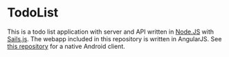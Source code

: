 # TodoList

This is a todo list application with server and API written in [Node.JS](https://nodejs.org/) with [Sails.js](http://sailsjs.org). The webapp included in this repository is written in AngularJS. See [this repository](https://github.com/michaelhakansson/todolist-android) for a native Android client.